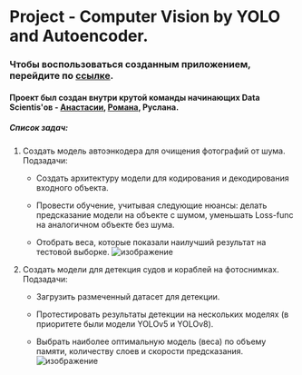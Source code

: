 # Project - Computer Vision by YOLO and Autoencoder.

### Чтобы воспользоваться созданным приложением, перейдите по [ссылке](https://computervision-yolo.streamlit.app).

#### Проект был создан внутри крутой команды начинающих Data Scientis'ов - [Анастасии](https://github.com/AnastasiaMozhayskaya), [Романа](https://github.com/r-makushkin), Руслана.
 
##### Список задач:
1. Создать модель автоэнкодера для очищения фотографий от шума.  
Подзадачи:

   - Создать архитектуру модели для кодирования и декодирования входного объекта.

   - Провести обучение, учитывая следующие нюансы: делать предсказание модели на объекте с шумом, уменьшать Loss-func на аналогичном объекте без шума.

   - Отобрать веса, которые показали наилучший результат на тестовой выборке.
![изображение](https://github.com/ruslan-DS/computervision_project/assets/146819015/e4bedcbc-aa02-478b-9055-d4b972cc26d8)


2. Создать модели для детекция судов и кораблей на фотоснимках.  
Подзадачи:

   - Загрузить размеченный датасет для детекции.

   - Протестировать результаты детекции на нескольких моделях (в приоритете были модели YOLOv5 и YOLOv8).

   - Выбрать наиболее оптимальную модель (веса) по объему памяти, количеству слоев и скорости предсказания.
![изображение](https://github.com/ruslan-DS/computervision_project/assets/146819015/5c658bbd-c610-4496-8e75-b39e3f5bdfc7)
